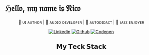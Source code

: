 # ℌ𝔢𝔩𝔩𝔬, 𝔪𝔶 𝔫𝔞𝔪𝔢 𝔦𝔰 𝔑𝔦𝔠𝔬


<div align="center">

🦠 ᴜɪ ᴀᴜᴛʜᴏʀ | 💽 ᴀᴜᴅɪᴏ ᴅᴇᴠᴇʟᴏᴘᴇʀ | 🗿 ᴀᴜᴛᴏᴅɪᴅᴀᴄᴛ | 🥁 ᴊᴀᴢᴢ ᴇɴᴊᴏʏᴇʀ


[![Linkedin](https://img.shields.io/badge/-@nicholasleao-%231DA1F2?style=flat-square&logo=linkedin)](https://www.linkedin.com/in/nicholas-leao/)
[![Github](https://img.shields.io/badge/-@nicholasleao-%23181717?style=flat-square&logo=github)](https://github.com/NicholasLeao)
[![Codepen](https://img.shields.io/badge/-@nicholasleao-%23000000?style=flat-square&logo=codepen)](https://codepen.io/nicholasleao)

## 𝗠𝘆 𝗧𝗲𝗰𝗸 𝗦𝘁𝗮𝗰𝗸

<img alt="" src="https://img.shields.io/badge/JavaScript-000000?style=for-the-badge&logo=javascript&logoColor=f7df1e" />
<img alt="" src="https://img.shields.io/badge/Node.js-000000?style=for-the-badge&logo=node.js&logoColor=66cc33" />
<img alt="" src="https://img.shields.io/badge/TypeScript-000000?style=for-the-badge&logo=typescript&logoColor=2F71BC" />
<img alt="" src="https://img.shields.io/badge/React-000000?style=for-the-badge&logo=react&logoColor=61DAFB" />
<img alt="" src="https://img.shields.io/badge/HTML5-000000?style=for-the-badge&logo=html5&logoColor=D84A24" />
<img alt="" src="https://img.shields.io/badge/CSS3-000000?style=for-the-badge&logo=css3&logoColor=086AB0" />
<img alt="" src="https://img.shields.io/badge/C%2B%2B-000000?style=for-the-badge&logo=c%2B%2B&logoColor=6092C7" />
<img alt="" src="https://img.shields.io/badge/Markdown-000000?style=for-the-badge&logo=markdown&logoColor=white" />
<img alt="" src="https://img.shields.io/badge/Express.js-000000?style=for-the-badge&logoColor=DD6F92" />
<img alt="" src="https://img.shields.io/badge/styled--components-000000?style=for-the-badge&logo=styled-components&logoColor=pink" />
<img alt="" src="https://img.shields.io/badge/Redux-000000?style=for-the-badge&logo=redux&logoColor=AC95D5" />
<img alt="" src="https://img.shields.io/badge/PostgreSQL-000000?style=for-the-badge&logo=postgresql&logoColor=306793" />
<img alt="" src="https://img.shields.io/badge/MongoDB-000000?style=for-the-badge&logo=mongodb&logoColor=49A649" />
<img alt="" src="https://img.shields.io/badge/Git-000000?style=for-the-badge&logo=git&logoColor=E84E32" />
</div>
